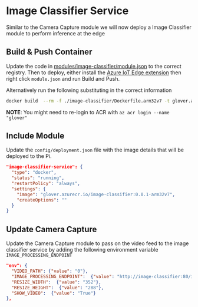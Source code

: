 # Image Classifier Service

Similar to the Camera Capture module we will now deploy a Image Classifier module to perform inference at the edge

## Build & Push Container

Update the code in [modules/image-classifier/module.json](modules/image-classifier/module.json) to the correct registry. Then to deploy, either install the [Azure IoT Edge extension](https://github.com/microsoft/vscode-azure-iot-edge) then right click `module.json` and run Build and Push.

Alternatively run the following substituting in the correct information

```bash
docker build  --rm -f ./image-classifier/Dockerfile.arm32v7 -t glover.azurecr.io/image-classifier:0.0.1-arm32v7 ./image-classifier && docker push glover.azurecr.io/image-classifier:0.0.1-arm32v7
```

**NOTE**: You might need to re-login to ACR with `az acr login --name "glover"`

## Include Module

Update the `config/deployment.json` file with the image details that will be deployed to the Pi.

```json
"image-classifier-service": {
  "type": "docker",
  "status": "running",
  "restartPolicy": "always",
  "settings": {
    "image": "glover.azurecr.io/image-classifier:0.0.1-arm32v7",
    "createOptions": ""
  }
}
```

## Update Camera Capture

Update the Camera Capture module to pass on the video feed to the image classifier service by adding the following environment variable `IMAGE_PROCESSING_ENDPOINT`

```json
"env": {
  "VIDEO_PATH": {"value": "0"},
  "IMAGE_PROCESSING_ENDPOINT":  {"value": "http://image-classifier:80/image"},
  "RESIZE_WIDTH":  {"value": "352"},
  "RESIZE_HEIGHT":  {"value": "288"},
  "SHOW_VIDEO":  {"value": "True"}
},
```

